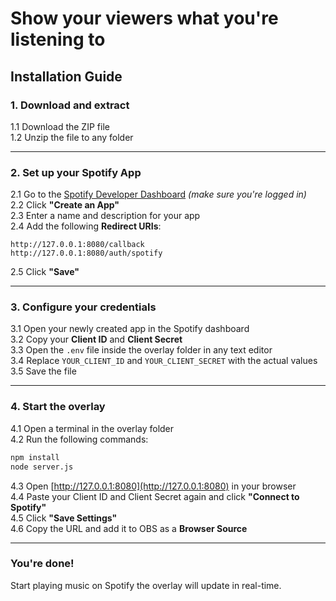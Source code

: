 # Show your viewers what you're listening to

## Installation Guide

### 1. Download and extract
1.1 Download the ZIP file  
1.2 Unzip the file to any folder

---

### 2. Set up your Spotify App
2.1 Go to the [Spotify Developer Dashboard](https://developer.spotify.com/dashboard/create) *(make sure you're logged in)*  
2.2 Click **"Create an App"**  
2.3 Enter a name and description for your app  
2.4 Add the following **Redirect URIs**:

```
http://127.0.0.1:8080/callback
http://127.0.0.1:8080/auth/spotify
```

2.5 Click **"Save"**

---

### 3. Configure your credentials

3.1 Open your newly created app in the Spotify dashboard  
3.2 Copy your **Client ID** and **Client Secret**  
3.3 Open the `.env` file inside the overlay folder in any text editor  
3.4 Replace `YOUR_CLIENT_ID` and `YOUR_CLIENT_SECRET` with the actual values  
3.5 Save the file

---

### 4. Start the overlay

4.1 Open a terminal in the overlay folder  
4.2 Run the following commands:

```bash
npm install
node server.js
```

4.3 Open [http://127.0.0.1:8080](http://127.0.0.1:8080) in your browser  
4.4 Paste your Client ID and Client Secret again and click **"Connect to Spotify"**  
4.5 Click **"Save Settings"**  
4.6 Copy the URL and add it to OBS as a **Browser Source**

---

### You're done!
Start playing music on Spotify the overlay will update in real-time.
